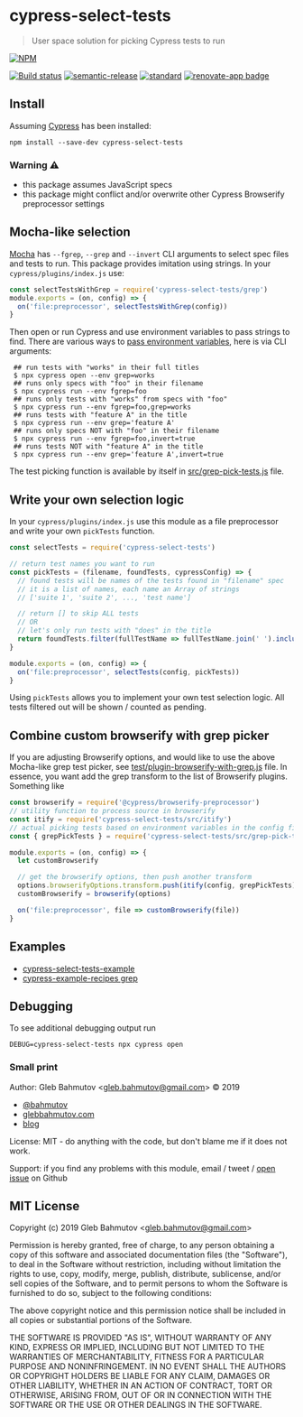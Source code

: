 # cypress-select-tests

> User space solution for picking Cypress tests to run

[![NPM][npm-icon]][npm-url]

[![Build status][ci-image]][ci-url]
[![semantic-release][semantic-image]][semantic-url]
[![standard][standard-image]][standard-url]
[![renovate-app badge][renovate-badge]][renovate-app]

## Install

Assuming [Cypress](https://www.cypress.io) has been installed:

```shell
npm install --save-dev cypress-select-tests
```

### Warning ⚠️

- this package assumes JavaScript specs
- this package might conflict and/or overwrite other Cypress Browserify preprocessor settings

## Mocha-like selection

[Mocha](https://mochajs.org/) has `--fgrep`, `--grep` and `--invert` CLI arguments to select spec files and tests to run. This package provides imitation using strings. In your `cypress/plugins/index.js` use:

```js
const selectTestsWithGrep = require('cypress-select-tests/grep')
module.exports = (on, config) => {
  on('file:preprocessor', selectTestsWithGrep(config))
}
```

Then open or run Cypress and use environment variables to pass strings to find. There are various ways to [pass environment variables](https://on.cypress.io/environment-variables), here is via CLI arguments:

```shell
 ## run tests with "works" in their full titles
 $ npx cypress open --env grep=works
 ## runs only specs with "foo" in their filename
 $ npx cypress run --env fgrep=foo
 ## runs only tests with "works" from specs with "foo"
 $ npx cypress run --env fgrep=foo,grep=works
 ## runs tests with "feature A" in the title
 $ npx cypress run --env grep='feature A'
 ## runs only specs NOT with "foo" in their filename
 $ npx cypress run --env fgrep=foo,invert=true
 ## runs tests NOT with "feature A" in the title
 $ npx cypress run --env grep='feature A',invert=true
 ```

The test picking function is available by itself in [src/grep-pick-tests.js](src/grep-pick-tests.js) file.

## Write your own selection logic

In your `cypress/plugins/index.js` use this module as a file preprocessor and write your own `pickTests` function.

```js
const selectTests = require('cypress-select-tests')

// return test names you want to run
const pickTests = (filename, foundTests, cypressConfig) => {
  // found tests will be names of the tests found in "filename" spec
  // it is a list of names, each name an Array of strings
  // ['suite 1', 'suite 2', ..., 'test name']

  // return [] to skip ALL tests
  // OR
  // let's only run tests with "does" in the title
  return foundTests.filter(fullTestName => fullTestName.join(' ').includes('does'))
}

module.exports = (on, config) => {
  on('file:preprocessor', selectTests(config, pickTests))
}
```

Using `pickTests` allows you to implement your own test selection logic. All tests filtered out will be shown / counted as pending.

## Combine custom browserify with grep picker

If you are adjusting Browserify options, and would like to use the above Mocha-like grep test picker, see [test/plugin-browserify-with-grep.js](test/plugin-browserify-with-grep.js) file. In essence, you want add the grep transform to the list of Browserify plugins. Something like

```js
const browserify = require('@cypress/browserify-preprocessor')
// utility function to process source in browserify
const itify = require('cypress-select-tests/src/itify')
// actual picking tests based on environment variables in the config file
const { grepPickTests } = require('cypress-select-tests/src/grep-pick-tests')

module.exports = (on, config) => {
  let customBrowserify

  // get the browserify options, then push another transform
  options.browserifyOptions.transform.push(itify(config, grepPickTests))
  customBrowserify = browserify(options)

  on('file:preprocessor', file => customBrowserify(file))
}
```

## Examples

- [cypress-select-tests-example](https://github.com/bahmutov/cypress-select-tests-example)
- [cypress-example-recipes grep](https://github.com/cypress-io/cypress-example-recipes/tree/master/examples/preprocessors__grep)

## Debugging

To see additional debugging output run

```
DEBUG=cypress-select-tests npx cypress open
```

### Small print

Author: Gleb Bahmutov &lt;gleb.bahmutov@gmail.com&gt; &copy; 2019

- [@bahmutov](https://twitter.com/bahmutov)
- [glebbahmutov.com](https://glebbahmutov.com)
- [blog](https://glebbahmutov.com/blog)

License: MIT - do anything with the code, but don't blame me if it does not work.

Support: if you find any problems with this module, email / tweet /
[open issue](https://github.com/bahmutov/cypress-select-tests/issues) on Github

## MIT License

Copyright (c) 2019 Gleb Bahmutov &lt;gleb.bahmutov@gmail.com&gt;

Permission is hereby granted, free of charge, to any person
obtaining a copy of this software and associated documentation
files (the "Software"), to deal in the Software without
restriction, including without limitation the rights to use,
copy, modify, merge, publish, distribute, sublicense, and/or sell
copies of the Software, and to permit persons to whom the
Software is furnished to do so, subject to the following
conditions:

The above copyright notice and this permission notice shall be
included in all copies or substantial portions of the Software.

THE SOFTWARE IS PROVIDED "AS IS", WITHOUT WARRANTY OF ANY KIND,
EXPRESS OR IMPLIED, INCLUDING BUT NOT LIMITED TO THE WARRANTIES
OF MERCHANTABILITY, FITNESS FOR A PARTICULAR PURPOSE AND
NONINFRINGEMENT. IN NO EVENT SHALL THE AUTHORS OR COPYRIGHT
HOLDERS BE LIABLE FOR ANY CLAIM, DAMAGES OR OTHER LIABILITY,
WHETHER IN AN ACTION OF CONTRACT, TORT OR OTHERWISE, ARISING
FROM, OUT OF OR IN CONNECTION WITH THE SOFTWARE OR THE USE OR
OTHER DEALINGS IN THE SOFTWARE.

[npm-icon]: https://nodei.co/npm/cypress-select-tests.svg?downloads=true
[npm-url]: https://npmjs.org/package/cypress-select-tests
[ci-image]: https://circleci.com/gh/bahmutov/cypress-select-tests.svg?style=svg
[ci-url]: https://circleci.com/gh/bahmutov/cypress-select-tests
[semantic-image]: https://img.shields.io/badge/%20%20%F0%9F%93%A6%F0%9F%9A%80-semantic--release-e10079.svg
[semantic-url]: https://github.com/semantic-release/semantic-release
[standard-image]: https://img.shields.io/badge/code%20style-standard-brightgreen.svg
[standard-url]: http://standardjs.com/
[renovate-badge]: https://img.shields.io/badge/renovate-app-blue.svg
[renovate-app]: https://renovateapp.com/
